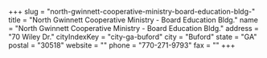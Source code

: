 +++
slug = "north-gwinnett-cooperative-ministry-board-education-bldg-"
title = "North Gwinnett Cooperative Ministry - Board Education Bldg."
name = "North Gwinnett Cooperative Ministry - Board Education Bldg."
address = "70 Wiley Dr."
cityIndexKey = "city-ga-buford"
city = "Buford"
state = "GA"
postal = "30518"
website = ""
phone = "770-271-9793"
fax = ""
+++
